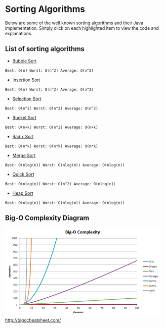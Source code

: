 # Sorting Algorithms

Below are some of the well known sorting algorithms and their Java implementation. Simply click on each highlighted item to view the code and explanations.

## List of sorting algorithms

* [Bubble Sort](https://github.com/seokhoonlee/sorting-algorithms/blob/master/SortingAlgorithms.java)
```
Best: O(n) Worst: O(n^2) Average: O(n^2)
```

* [Insertion Sort](https://github.com/seokhoonlee/sorting-algorithms/blob/master/SortingAlgorithms.java)
```
Best: O(n) Worst: O(n^2) Average: O(n^2)
```

* [Selection Sort](https://github.com/seokhoonlee/sorting-algorithms/blob/master/SortingAlgorithms.java)
```
Best: O(n^2) Worst: O(n^2) Average: O(n^2)
```

* [Bucket Sort]( )
```
Best: O(n+k) Worst: O(n^2) Average: O(n+k)
```

* [Radix Sort]( )
```
Best: O(n*k) Worst: O(n*k) Average: O(n*k)
```

* [Merge Sort]( )
```
Best: O(nlog(n)) Worst: O(nlog(n)) Average: O(nlog(n))
```

* [Quick Sort]( )
```
Best: O(nlog(n)) Worst: O(n^2) Average: O(nlog(n))
```

* [Heap Sort]( )
```
Best: O(nlog(n)) Worst: O(nlog(n)) Average: O(nlog(n))
```

## Big-O Complexity Diagram
![Big-O Complexity](https://github.com/seokhoonlee/data-structures/blob/master/image/big-o-complexity.png)
http://bigocheatsheet.com/
